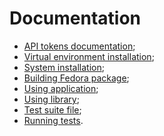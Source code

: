 # Documentation

  * [API tokens documentation](api-tokens.md);
  * [Virtual environment installation](virtualenv-installation.md);
  * [System installation](system-installation.md);
  * [Building Fedora package](building-fedora-package.md);
  * [Using application](using-application.md);
  * [Using library](using-library.md);
  * [Test suite file](test-suite-file.md);
  * [Running tests](running-tests.md).
